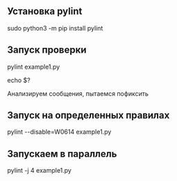 ## Установка pylint 

sudo python3 -m pip install pylint


## Запуск проверки

pylint example1.py

echo $?


Анализируем сообщения, пытаемся пофиксить
 
## Запуск на определенных правилах

pylint --disable=W0614 example1.py


## Запускаем в параллель

pylint -j 4 example1.py

